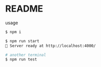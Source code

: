 # README

usage

```bash
$ npm i

$ npm run start
🚀 Server ready at http://localhost:4000/

# another terminal
$ npm run test
```
